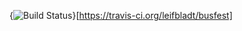 {<img src="https://travis-ci.org/leifbladt/busfest.png?branch=master" alt="Build Status" />}[https://travis-ci.org/leifbladt/busfest]
